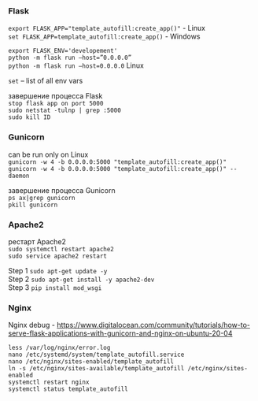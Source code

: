 ### Flask
`export FLASK_APP="template_autofill:create_app()"` - Linux \
`set FLASK_APP=template_autofill:create_app()` - Windows

`export FLASK_ENV='developement'` \
`python -m flask run –host=”0.0.0.0”` \
`python -m flask run –host=0.0.0.0` Linux

`set` – list of all env vars

завершение процесса Flask \
`stop flask app on port 5000` \
`sudo netstat -tulnp | grep :5000` \
`sudo kill ID`

### Gunicorn
 can be run only on Linux \
`gunicorn -w 4 -b 0.0.0.0:5000 "template_autofill:create_app()"` \
`gunicorn -w 4 -b 0.0.0.0:5000 "template_autofill:create_app()" --daemon`

завершение процесса Gunicorn \
`ps ax|grep gunicorn` \
`pkill gunicorn`

### Apache2
рестарт Apache2 \
`sudo systemctl restart apache2` \
`sudo service apache2 restart`

Step 1     `sudo apt-get update -y` \
Step 2     `sudo apt-get install -y apache2-dev` \
Step 3     `pip install mod_wsgi`

### Nginx
Nginx debug   - https://www.digitalocean.com/community/tutorials/how-to-serve-flask-applications-with-gunicorn-and-nginx-on-ubuntu-20-04

`less /var/log/nginx/error.log` \
`nano /etc/systemd/system/template_autofill.service` \
`nano /etc/nginx/sites-enabled/template_autofill` \
`ln -s /etc/nginx/sites-available/template_autofill /etc/nginx/sites-enabled` \
`systemctl restart nginx` \
`systemctl status template_autofill`

